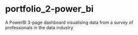 # portfolio_2-power_bi
A PowerBI 3-page dashboard visualising data from a survey of professionals in the data industry
